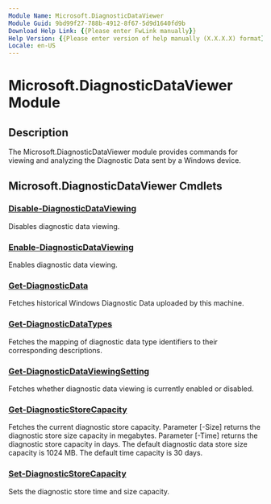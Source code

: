 ```yaml
---
Module Name: Microsoft.DiagnosticDataViewer
Module Guid: 9bd99f27-788b-4912-8f67-5d9d1640fd9b
Download Help Link: {{Please enter FwLink manually}}
Help Version: {{Please enter version of help manually (X.X.X.X) format}}
Locale: en-US
---
```


# Microsoft.DiagnosticDataViewer Module
## Description
The Microsoft.DiagnosticDataViewer module provides commands for viewing and analyzing the Diagnostic Data sent by a Windows device.

## Microsoft.DiagnosticDataViewer Cmdlets
### [Disable-DiagnosticDataViewing](Disable-DiagnosticDataViewing.md)
Disables diagnostic data viewing.

### [Enable-DiagnosticDataViewing](Enable-DiagnosticDataViewing.md)
Enables diagnostic data viewing.

### [Get-DiagnosticData](Get-DiagnosticData.md)
Fetches historical Windows Diagnostic Data uploaded by this machine.

### [Get-DiagnosticDataTypes](Get-DiagnosticDataTypes.md)
Fetches the mapping of diagnostic data type identifiers to their corresponding descriptions.

### [Get-DiagnosticDataViewingSetting](Get-DiagnosticDataViewingSetting.md)
Fetches whether diagnostic data viewing is currently enabled or disabled.

### [Get-DiagnosticStoreCapacity](Get-DiagnosticStoreCapacity.md)
Fetches the current diagnostic store capacity.
Parameter \[-Size\] returns the diagnostic store size capacity in megabytes.
Parameter \[-Time\] returns the diagnostic store capacity in days.
The default diagnostic data store size capacity is 1024 MB.
The default time capacity is 30 days.

### [Set-DiagnosticStoreCapacity](Set-DiagnosticStoreCapacity.md)
Sets the diagnostic store time and size capacity.

